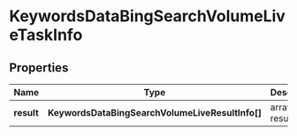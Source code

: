# KeywordsDataBingSearchVolumeLiveTaskInfo

## Properties

| Name | Type | Description | Notes |
|------------ | ------------- | ------------- | -------------|
**result** | **KeywordsDataBingSearchVolumeLiveResultInfo[]** | array of results |[optional]|